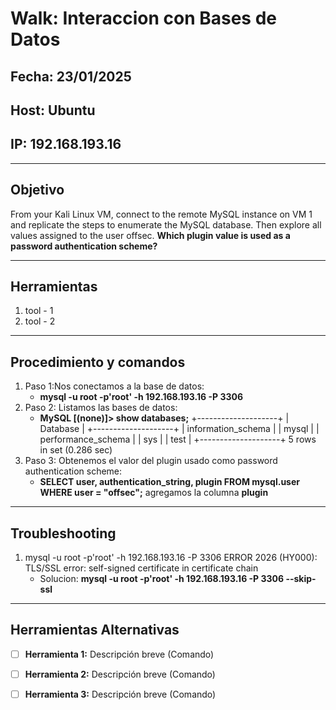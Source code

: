 # Walk: Interaccion con Bases de Datos

## Fecha: 23/01/2025
## Host: Ubuntu
## IP: 192.168.193.16

---

## Objetivo
From your Kali Linux VM, connect to the remote MySQL instance on VM 1 and replicate the steps to enumerate the MySQL database. 
Then explore all values assigned to the user offsec. 
**Which plugin value is used as a password authentication scheme?**

---
## Herramientas
1. tool - 1 
2. tool - 2
---
## Procedimiento y comandos
1. Paso 1:Nos conectamos a la base de datos:
	- **mysql -u root -p'root' -h 192.168.193.16 -P 3306**
2. Paso 2: Listamos las bases de datos:
	- **MySQL [(none)]> show databases;**
		+--------------------+
		| Database           |
		+--------------------+
		| information_schema |
		| mysql              |
		| performance_schema |
		| sys                |
		| test               |
		+--------------------+
		5 rows in set (0.286 sec)
3. Paso 3: Obtenemos el valor del plugin usado como password authentication scheme:
	- **SELECT user, authentication_string, plugin FROM mysql.user WHERE user = "offsec";** agregamos la columna **plugin**

---
## Troubleshooting
1. mysql -u root -p'root' -h 192.168.193.16 -P 3306
ERROR 2026 (HY000): TLS/SSL error: self-signed certificate in certificate chain
	- Solucion: **mysql -u root -p'root' -h 192.168.193.16 -P 3306 --skip-ssl**
---

## Herramientas Alternativas
- [ ] **Herramienta 1:** Descripción breve (Comando)
- [ ] **Herramienta 2:** Descripción breve (Comando)
- [ ] **Herramienta 3:** Descripción breve (Comando)

